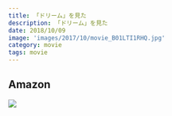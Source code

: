 ```yaml
---
title: 「ドリーム」を見た
description: 「ドリーム」を見た
date: 2018/10/09
image: 'images/2017/10/movie_B01LTI1RHQ.jpg'
category: movie
tags: movie
---
```


## Amazon

[![](http://images-jp.amazon.com/images/P/B01LTI1RHQ.09.MAIN._SCLZZZZZZZ_.jpg)](https://www.amazon.co.jp/dp/B01LTI1RHQ/)
